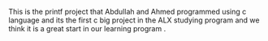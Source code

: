 This is the printf project that Abdullah and Ahmed programmed using c language and its the first c big project in the  ALX studying program and we think it is a great start in our
 learning program .
